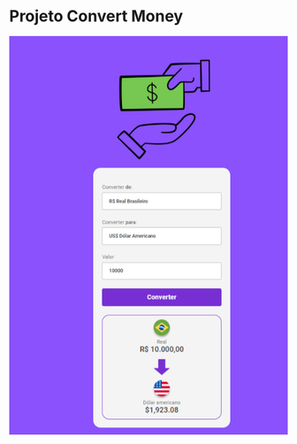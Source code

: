 <h1>Projeto Convert Money</h1>

<img src="https://github.com/Gisellebm/convert-money/blob/changConversor/assets/image.png?raw=true">